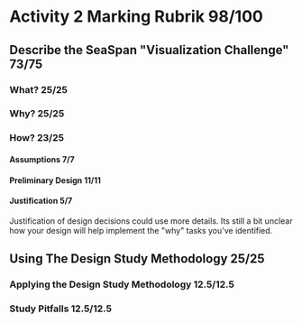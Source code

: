 # Activity 2 Marking Rubrik  98/100

## Describe the SeaSpan "Visualization Challenge"  73/75

### What?  25/25

### Why?  25/25

### How?  23/25

#### Assumptions  7/7

#### Preliminary Design  11/11

#### Justification  5/7
Justification of design decisions could use more details. Its still a bit unclear how your design will help implement the "why" tasks you've identified.

## Using The Design Study Methodology  25/25

### Applying the Design Study Methodology  12.5/12.5

### Study Pitfalls  12.5/12.5